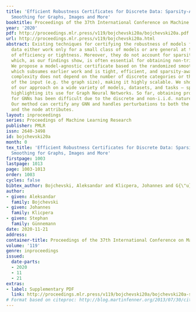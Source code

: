 ```yaml
---
title: 'Efficient Robustness Certificates for Discrete Data: Sparsity-Aware Randomized
  Smoothing for Graphs, Images and More'
booktitle: Proceedings of the 37th International Conference on Machine Learning
year: '2020'
pdf: http://proceedings.mlr.press/v119/bojchevski20a/bojchevski20a.pdf
url: http://proceedings.mlr.press/v119/bojchevski20a.html
abstract: Existing techniques for certifying the robustness of models for discrete
  data either work only for a small class of models or are general at the expense
  of efficiency or tightness. Moreover, they do not account for sparsity in the input
  which, as our findings show, is often essential for obtaining non-trivial guarantees.
  We propose a model-agnostic certificate based on the randomized smoothing framework
  which subsumes earlier work and is tight, efficient, and sparsity-aware. Its computational
  complexity does not depend on the number of discrete categories or the dimension
  of the input (e.g. the graph size), making it highly scalable. We show the effectiveness
  of our approach on a wide variety of models, datasets, and tasks – specifically
  highlighting its use for Graph Neural Networks. So far, obtaining provable guarantees
  for GNNs has been difficult due to the discrete and non-i.i.d. nature of graph data.
  Our method can certify any GNN and handles perturbations to both the graph structure
  and the node attributes.
layout: inproceedings
series: Proceedings of Machine Learning Research
publisher: PMLR
issn: 2640-3498
id: bojchevski20a
month: 0
tex_title: 'Efficient Robustness Certificates for Discrete Data: Sparsity-Aware Randomized
  Smoothing for Graphs, Images and More'
firstpage: 1003
lastpage: 1013
page: 1003-1013
order: 1003
cycles: false
bibtex_author: Bojchevski, Aleksandar and Klicpera, Johannes and G{\"u}nnemann, Stephan
author:
- given: Aleksandar
  family: Bojchevski
- given: Johannes
  family: Klicpera
- given: Stephan
  family: Günnemann
date: 2020-11-21
address: 
container-title: Proceedings of the 37th International Conference on Machine Learning
volume: '119'
genre: inproceedings
issued:
  date-parts:
  - 2020
  - 11
  - 21
extras:
- label: Supplementary PDF
  link: http://proceedings.mlr.press/v119/bojchevski20a/bojchevski20a-supp.pdf
# Format based on citeproc: http://blog.martinfenner.org/2013/07/30/citeproc-yaml-for-bibliographies/
---
```

